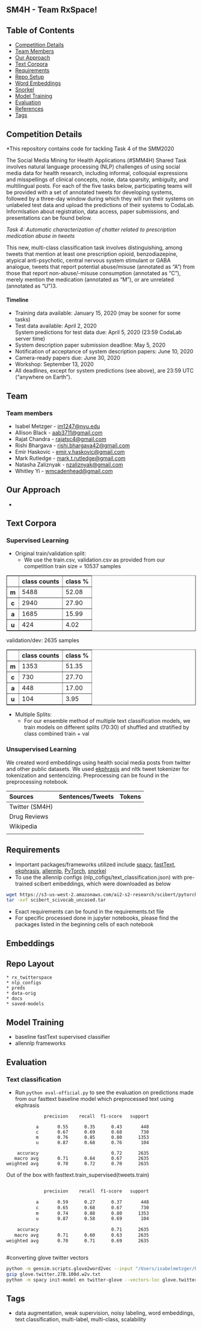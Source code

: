 ## SM4H - Team **RxSpace**!


## Table of Contents
* [Competition Details](#competition-details)
* [Team Members](#team)
* [Our Approach](#our-approach)
* [Text Corpora](#text-corpora)
* [Requirements](#requirements)
* [Repo Setup](#repo-setup)
* [Word Embeddings](#embeddings)
* [Snorkel](#snorkel)
* [Model Training](#model-training)
* [Evaluation](#evaluation)
* [References](#references)
* [Tags](#tags)


## Competition Details
*This repository contains code for tackling Task 4 of the SMM2020 

The Social Media Mining for Health Applications (#SMM4H) Shared Task involves natural language processing (NLP) challenges of using social media data for health research, including informal, colloquial expressions and misspellings of clinical concepts, noise, data sparsity, ambiguity, and multilingual posts. For each of the five tasks below, participating teams will be provided with a set of annotated tweets for developing systems, followed by a three-day window during which they will run their systems on unlabeled test data and upload the predictions of their systems to CodaLab. Informlsation about registration, data access, paper submissions, and presentations can be found below.
<br>

*Task 4: Automatic characterization of chatter related to prescription medication abuse in tweets* <br>

This new, multi-class classification task involves distinguishing, among tweets that mention at least one prescription opioid, benzodiazepine, atypical anti-psychotic, central nervous system stimulant or GABA analogue, tweets that report potential abuse/misuse (annotated as “A”) from those that report non-abuse/-misuse consumption (annotated as “C”), merely mention the medication (annotated as “M”), or are unrelated (annotated as “U”)3. <br>

#### Timeline
* Training data available: January 15, 2020 (may be sooner for some tasks) <br>
* Test data available: April 2, 2020 <br>
System predictions for test data due: April 5, 2020 (23:59 CodaLab server time) <br>
* System description paper submission deadline: May 5, 2020 <br>
* Notification of acceptance of system description papers: June 10, 2020 <br>
* Camera-ready papers due: June 30, 2020 <br>
* Workshop: September 13, 2020 <br>
* All deadlines, except for system predictions (see above), are 23:59 UTC (“anywhere on Earth”). <br>


## Team
### Team members
* Isabel Metzger - im1247@nyu.edu <br>
* Allison Black - aab3711@gmail.com <br>
* Rajat Chandra - rajatsc4@gmail.com <br>
* Rishi Bhargava - rishi.bhargava42@gmail.com <br>
* Emir Haskovic - emir.y.haskovic@gmail.com <br> 
* Mark Rutledge - mark.t.rutledge@gmail.com <br>
* Natasha Zaliznyak - nzaliznyak@gmail.com
* Whitley Yi - wmcadenhead@gmail.com <br>

## Our Approach
* 

## Text Corpora
### Supervised Learning
* Original train/validation split:
   * We use the train.csv, validation.csv as provided from our competition
    train size = 10537 samples

<div>
<table border="1" class="dataframe">
  <thead>
    <tr style="text-align: right;">
      <th></th>
      <th>class counts</th>
      <th>class %</th>
    </tr>
  </thead>
  <tbody>
    <tr>
      <th>m</th>
      <td>5488</td>
      <td>52.08</td>
    </tr>
    <tr>
      <th>c</th>
      <td>2940</td>
      <td>27.90</td>
    </tr>
    <tr>
      <th>a</th>
      <td>1685</td>
      <td>15.99</td>
    </tr>
    <tr>
      <th>u</th>
      <td>424</td>
      <td>4.02</td>
    </tr>
  </tbody>
</table>
</div>
    validation/dev: 2635 samples
<div>
<table border="1" class="dataframe">
  <thead>
    <tr style="text-align: right;">
      <th></th>
      <th>class counts</th>
      <th>class %</th>
    </tr>
  </thead>
  <tbody>
    <tr>
      <th>m</th>
      <td>1353</td>
      <td>51.35</td>
    </tr>
    <tr>
      <th>c</th>
      <td>730</td>
      <td>27.70</td>
    </tr>
    <tr>
      <th>a</th>
      <td>448</td>
      <td>17.00</td>
    </tr>
    <tr>
      <th>u</th>
      <td>104</td>
      <td>3.95</td>
    </tr>
  </tbody>
</table>
</div>

* Multiple Splits:
   * For our ensemble method of multiple text classification models, we train models on different splits (70:30) of shuffled and stratified by class combined train + val <br>
   
### Unsupervised Learning
We created word embeddings using health social media posts from twitter and other public datasets. We used [ekphrasis]( https://github.com/cbaziotis/ekphrasis) and nltk tweet tokenizer for tokenization and sentencizing. Preprocessing can be found in the preprocessing notebook.
 

| Sources  | Sentences/Tweets | Tokens |
| :------  | --------: | -----: |
| Twitter (SM4H) |  |  | 
| Drug Reviews| | |
|  Wikipedia |  |  | 
| | | |

## Requirements
* Important packages/frameworks utilized include [spacy](https://github.com/explosion/spaCy), [fastText](https://github.com/facebookresearch/fastText), [ekphrasis](https://github.com/cbaziotis/ekphrasis), [allennlp](https://github.com/allenai/allennlp), [PyTorch](https://github.com/pytorch/pytorch), [snorkel](https://github.com/snorkel-team/snorkel/)
* To use the allennlp configs (nlp_cofigs/text_classification.json) with pre-trained scibert embeddings, which were downloaded as below 
```bash
wget https://s3-us-west-2.amazonaws.com/ai2-s2-research/scibert/pytorch_models/scibert_scivocab_uncased.tar
tar -xvf scibert_scivocab_uncased.tar
```
* Exact requirements can be found in the requirements.txt file
* For specific processed done in jupyter notebooks, please find the packages listed in the beginning cells of each notebook

## Embeddings


## Repo Layout
```
* rx_twitterspace
* nlp_configs
* preds
* data-orig
* docs
* saved-models
```

## Model Training
* baseline fastText supervised classifier
* allennlp frameworks




## Evaluation

### Text classification
* Run `python eval-official.py` to see the evaluation on predictions made from our fasttext baseline model which preprocessed text using ekphrasis

```
              precision    recall  f1-score   support

           a       0.55      0.35      0.43       448
           c       0.67      0.69      0.68       730
           m       0.76      0.85      0.80      1353
           u       0.87      0.68      0.76       104

    accuracy                           0.72      2635
   macro avg       0.71      0.64      0.67      2635
weighted avg       0.70      0.72      0.70      2635
```
Out of the box with fasttext.train_supervised(tweets.train)
```bash

              precision    recall  f1-score   support

           a       0.59      0.27      0.37       448
           c       0.65      0.68      0.67       730
           m       0.74      0.88      0.80      1353
           u       0.87      0.58      0.69       104

    accuracy                           0.71      2635
   macro avg       0.71      0.60      0.63      2635
weighted avg       0.70      0.71      0.69      2635



```
#converting glove twitter vectors

```bash
python -m gensim.scripts.glove2word2vec --input "/Users/isabelmetzger/PycharmProjects/glove-twitter/glove.twitter.27B.100d.txt" --output glove.twitter.27B.100d.w2v.txt
gzip glove.twitter.27B.100d.w2v.txt
python -m spacy init-model en twitter-glove --vectors-loc glove.twitter.27B.100d.w2v.txt.gz

```


## Tags
* data augmentation, weak supervision, noisy labeling, word embeddings, text classification, multi-label, multi-class, scalability